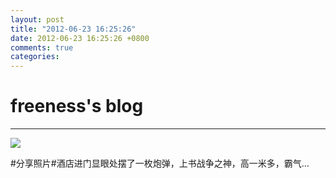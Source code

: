 ```yaml
---
layout: post
title: "2012-06-23 16:25:26"
date: 2012-06-23 16:25:26 +0800
comments: true
categories: 
---
```


# freeness's blog

----------

![](http://okqmqrbgo.bkt.clouddn.com/201206231625261.jpg)

>
\#分享照片\#酒店进门显眼处摆了一枚炮弹，上书战争之神，高一米多，霸气…